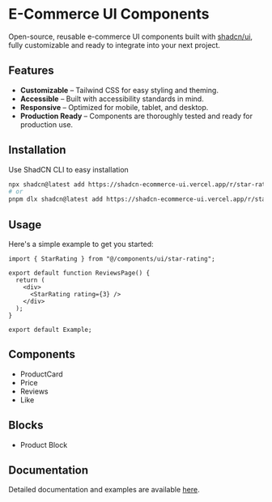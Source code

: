 # E-Commerce UI Components

Open-source, reusable e-commerce UI components built with [shadcn/ui](https://ui.shadcn.com/), fully customizable and ready to integrate into your next project.

## Features

- **Customizable** – Tailwind CSS for easy styling and theming.
- **Accessible** – Built with accessibility standards in mind.
- **Responsive** – Optimized for mobile, tablet, and desktop.
- **Production Ready** – Components are thoroughly tested and ready for production use.

## Installation

Use ShadCN CLI to easy installation

```bash
npx shadcn@latest add https://shadcn-ecommerce-ui.vercel.app/r/star-rating.json
# or
pnpm dlx shadcn@latest add https://shadcn-ecommerce-ui.vercel.app/r/star-rating.json
```

## Usage

Here's a simple example to get you started:

```tsx
import { StarRating } from "@/components/ui/star-rating";

export default function ReviewsPage() {
  return (
    <div>
      <StarRating rating={3} />
    </div>
  );
}

export default Example;
```

## Components

- ProductCard
- Price
- Reviews
- Like

## Blocks

- Product Block

## Documentation

Detailed documentation and examples are available [here](https://shadcn-ecommerce-ui.vercel.app/).
